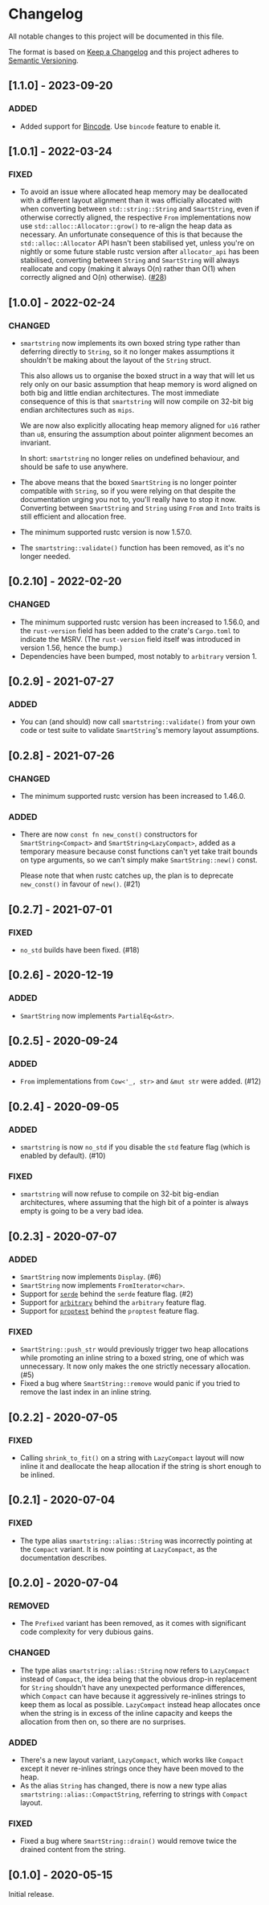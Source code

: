 # Changelog

All notable changes to this project will be documented in this file.

The format is based on [Keep a Changelog](http://keepachangelog.com/en/1.0.0/) and this project
adheres to [Semantic Versioning](http://semver.org/spec/v2.0.0.html).

## [1.1.0] - 2023-09-20

### ADDED

-   Added support for [Bincode](https://docs.rs/bincode/2.0.0-rc.3/bincode/). Use `bincode`
    feature to enable it.

## [1.0.1] - 2022-03-24

### FIXED

-   To avoid an issue where allocated heap memory may be deallocated with a different layout
    alignment than it was officially allocated with when converting between `std::string::String`
    and `SmartString`, even if otherwise correctly aligned, the respective `From` implementations
    now use `std::alloc::Allocator::grow()` to re-align the heap data as necessary. An unfortunate
    consequence of this is that because the `std::alloc::Allocator` API hasn't been stabilised yet,
    unless you're on nightly or some future stable rustc version after `allocator_api` has been
    stabilised, converting between `String` and `SmartString` will always reallocate and copy
    (making it always O(n) rather than O(1) when correctly aligned and O(n) otherwise).
    ([#28](https://github.com/bodil/smartstring/issues/28))

## [1.0.0] - 2022-02-24

### CHANGED

-   `smartstring` now implements its own boxed string type rather than deferring directly to
    `String`, so it no longer makes assumptions it shouldn't be making about the layout of the
    `String` struct.

    This also allows us to organise the boxed struct in a way that will let us rely only on our
    basic assumption that heap memory is word aligned on both big and little endian architectures.
    The most immediate consequence of this is that `smartstring` will now compile on 32-bit big
    endian architectures such as `mips`.

    We are now also explicitly allocating heap memory aligned for `u16` rather than `u8`, ensuring
    the assumption about pointer alignment becomes an invariant.

    In short: `smartstring` no longer relies on undefined behaviour, and should be safe to use
    anywhere.

-   The above means that the boxed `SmartString` is no longer pointer compatible with `String`, so
    if you were relying on that despite the documentation urging you not to, you'll really have to
    stop it now. Converting between `SmartString` and `String` using `From` and `Into` traits is
    still efficient and allocation free.

-   The minimum supported rustc version is now 1.57.0.

-   The `smartstring::validate()` function has been removed, as it's no longer needed.

## [0.2.10] - 2022-02-20

### CHANGED

-   The minimum supported rustc version has been increased to 1.56.0, and the `rust-version` field
    has been added to the crate's `Cargo.toml` to indicate the MSRV. (The `rust-version` field
    itself was introduced in version 1.56, hence the bump.)
-   Dependencies have been bumped, most notably to `arbitrary` version 1.

## [0.2.9] - 2021-07-27

### ADDED

-   You can (and should) now call `smartstring::validate()` from your own code or test suite to
    validate `SmartString`'s memory layout assumptions.

## [0.2.8] - 2021-07-26

### CHANGED

-   The minimum supported rustc version has been increased to 1.46.0.

### ADDED

-   There are now `const fn new_const()` constructors for `SmartString<Compact>` and
    `SmartString<LazyCompact>`, added as a temporary measure because const functions can't yet take
    trait bounds on type arguments, so we can't simply make `SmartString::new()` const.

    Please note that when rustc catches up, the plan is to deprecate `new_const()` in favour of
    `new()`. (#21)

## [0.2.7] - 2021-07-01

### FIXED

-   `no_std` builds have been fixed. (#18)

## [0.2.6] - 2020-12-19

### ADDED

-   `SmartString` now implements `PartialEq<&str>`.

## [0.2.5] - 2020-09-24

### ADDED

-   `From` implementations from `Cow<'_, str>` and `&mut str` were added. (#12)

## [0.2.4] - 2020-09-05

### ADDED

-   `smartstring` is now `no_std` if you disable the `std` feature flag (which is enabled by
    default). (#10)

### FIXED

-   `smartstring` will now refuse to compile on 32-bit big-endian architectures, where assuming that
    the high bit of a pointer is always empty is going to be a very bad idea.

## [0.2.3] - 2020-07-07

### ADDED

-   `SmartString` now implements `Display`. (#6)
-   `SmartString` now implements `FromIterator<char>`.
-   Support for [`serde`](https://serde.rs/) behind the `serde` feature flag. (#2)
-   Support for [`arbitrary`](https://crates.io/crates/arbitrary) behind the `arbitrary` feature
    flag.
-   Support for [`proptest`](https://crates.io/crates/proptest) behind the `proptest` feature flag.

### FIXED

-   `SmartString::push_str` would previously trigger two heap allocations while promoting an inline
    string to a boxed string, one of which was unnecessary. It now only makes the one strictly
    necessary allocation. (#5)
-   Fixed a bug where `SmartString::remove` would panic if you tried to remove the last index in an
    inline string.

## [0.2.2] - 2020-07-05

### FIXED

-   Calling `shrink_to_fit()` on a string with `LazyCompact` layout will now inline it and
    deallocate the heap allocation if the string is short enough to be inlined.

## [0.2.1] - 2020-07-04

### FIXED

-   The type alias `smartstring::alias::String` was incorrectly pointing at the `Compact` variant.
    It is now pointing at `LazyCompact`, as the documentation describes.

## [0.2.0] - 2020-07-04

### REMOVED

-   The `Prefixed` variant has been removed, as it comes with significant code complexity for very
    dubious gains.

### CHANGED

-   The type alias `smartstring::alias::String` now refers to `LazyCompact` instead of `Compact`,
    the idea being that the obvious drop-in replacement for `String` shouldn't have any unexpected
    performance differences, which `Compact` can have because it aggressively re-inlines strings to
    keep them as local as possible. `LazyCompact` instead heap allocates once when the string is in
    excess of the inline capacity and keeps the allocation from then on, so there are no surprises.

### ADDED

-   There's a new layout variant, `LazyCompact`, which works like `Compact` except it never
    re-inlines strings once they have been moved to the heap.
-   As the alias `String` has changed, there is now a new type alias
    `smartstring::alias::CompactString`, referring to strings with `Compact` layout.

### FIXED

-   Fixed a bug where `SmartString::drain()` would remove twice the drained content from the string.

## [0.1.0] - 2020-05-15

Initial release.
